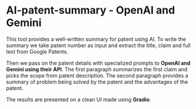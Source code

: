 # AI-patent-summary - OpenAI and Gemini

This tool provides a well-written summary for patent using AI. To write the summary we take patent number as input and extract the title, claim and full text from Google Patents. 

Then we pass on the patent details with specialized prompts to **OpenAI and Gemini using their API**. The first paragraph summarizes the first claim and picks the scope from patent description. The second paragraph provides a summary of problem being solved by the patent and the advantages of the patent.

The results are presented on a clean UI made using **Gradio**.
